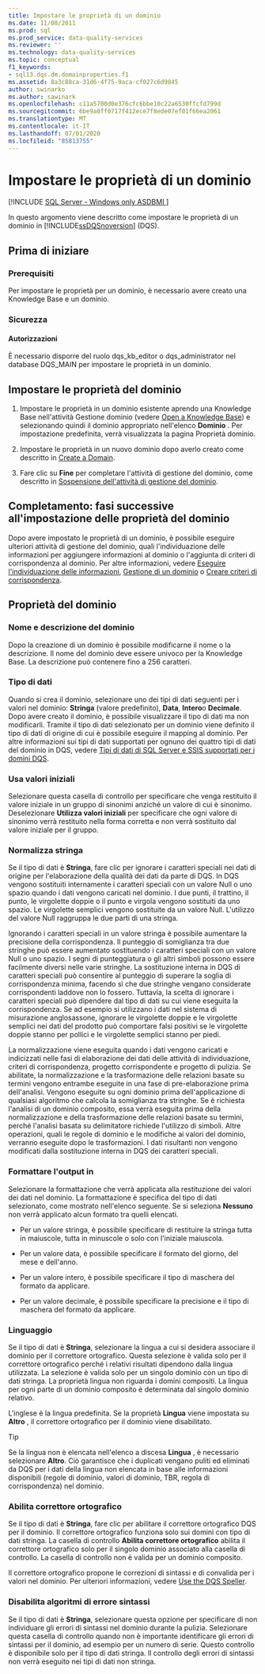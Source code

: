 ```yaml
---
title: Impostare le proprietà di un dominio
ms.date: 11/08/2011
ms.prod: sql
ms.prod_service: data-quality-services
ms.reviewer: ''
ms.technology: data-quality-services
ms.topic: conceptual
f1_keywords:
- sql13.dqs.dm.domainproperties.f1
ms.assetid: 8a3c88ca-31d6-4f75-9aca-cf027c6d9845
author: swinarko
ms.author: sawinark
ms.openlocfilehash: c11a5700d0e376cfc6bbe10c22a6530ffcfd799d
ms.sourcegitcommit: 6be9a0ff0717f412ece7f8ede07ef01f66ea2061
ms.translationtype: MT
ms.contentlocale: it-IT
ms.lasthandoff: 07/01/2020
ms.locfileid: "85813755"
---
```

# <a name="set-domain-properties"></a>Impostare le proprietà di un dominio

[!INCLUDE [SQL Server - Windows only ASDBMI  ](../includes/applies-to-version/sql-windows-only-asdbmi.md)]

  In questo argomento viene descritto come impostare le proprietà di un dominio in [!INCLUDE[ssDQSnoversion](../includes/ssdqsnoversion-md.md)] (DQS).  
  
##  <a name="before-you-begin"></a><a name="BeforeYouBegin"></a> Prima di iniziare  
  
###  <a name="prerequisites"></a><a name="Prerequisites"></a> Prerequisiti  
 Per impostare le proprietà per un dominio, è necessario avere creato una Knowledge Base e un dominio.  
  
###  <a name="security"></a><a name="Security"></a> Sicurezza  
  
####  <a name="permissions"></a><a name="Permissions"></a> Autorizzazioni  
 È necessario disporre del ruolo dqs_kb_editor o dqs_administrator nel database DQS_MAIN per impostare le proprietà in un dominio.  
  
##  <a name="set-domain-properties"></a><a name="Set"></a>Impostare le proprietà del dominio  
  
1.  Impostare le proprietà in un dominio esistente aprendo una Knowledge Base nell'attività Gestione dominio (vedere [Open a Knowledge Base](../data-quality-services/open-a-knowledge-base.md)) e selezionando quindi il dominio appropriato nell'elenco **Dominio** . Per impostazione predefinita, verrà visualizzata la pagina Proprietà dominio.  
  
2.  Impostare le proprietà in un nuovo dominio dopo averlo creato come descritto in [Create a Domain](../data-quality-services/create-a-domain.md).  
  
3.  Fare clic su **Fine** per completare l'attività di gestione del dominio, come descritto in [Sospensione dell'attività di gestione del dominio](https://msdn.microsoft.com/library/ab6505ad-3090-453b-bb01-58435e7fa7c0).  
  
##  <a name="follow-up-after-setting-domain-properties"></a><a name="FollowUp"></a>Completamento: fasi successive all'impostazione delle proprietà del dominio  
 Dopo avere impostato le proprietà di un dominio, è possibile eseguire ulteriori attività di gestione del dominio, quali l'individuazione delle informazioni per aggiungere informazioni al dominio o l'aggiunta di criteri di corrispondenza al dominio. Per altre informazioni, vedere [Eseguire l'individuazione delle informazioni](../data-quality-services/perform-knowledge-discovery.md), [Gestione di un dominio](../data-quality-services/managing-a-domain.md) o [Creare criteri di corrispondenza](../data-quality-services/create-a-matching-policy.md).  
  
##  <a name="domain-properties"></a><a name="Properties"></a>Proprietà del dominio  
  
###  <a name="domain-name-and-description"></a><a name="Name"></a>Nome e descrizione del dominio  
 Dopo la creazione di un dominio è possibile modificarne il nome o la descrizione. Il nome del dominio deve essere univoco per la Knowledge Base. La descrizione può contenere fino a 256 caratteri.  
  
###  <a name="data-type"></a>Tipo di dati <a name="Type"></a>  
 Quando si crea il dominio, selezionare uno dei tipi di dati seguenti per i valori nel dominio: **Stringa** (valore predefinito), **Data**, **Intero**o **Decimale**. Dopo avere creato il dominio, è possibile visualizzare il tipo di dati ma non modificarli. Tramite il tipo di dati selezionato per un dominio viene definito il tipo di dati di origine di cui è possibile eseguire il mapping al dominio. Per altre informazioni sui tipi di dati supportati per ognuno dei quattro tipi di dati del dominio in DQS, vedere [Tipi di dati di SQL Server e SSIS supportati per i domini DQS](../data-quality-services/supported-sql-server-and-ssis-data-types-for-dqs-domains.md).  
  
###  <a name="use-leading-values"></a><a name="Leading"></a>Usa valori iniziali  
 Selezionare questa casella di controllo per specificare che venga restituito il valore iniziale in un gruppo di sinonimi anziché un valore di cui è sinonimo. Deselezionare **Utilizza valori iniziali** per specificare che ogni valore di sinonimo verrà restituito nella forma corretta e non verrà sostituito dal valore iniziale per il gruppo.  
  
###  <a name="normalize-string"></a><a name="Normalize"></a>Normalizza stringa  
 Se il tipo di dati è **Stringa**, fare clic per ignorare i caratteri speciali nei dati di origine per l'elaborazione della qualità dei dati da parte di DQS. In DQS vengono sostituiti internamente i caratteri speciali con un valore Null o uno spazio quando i dati vengono caricati nel dominio. I due punti, il trattino, il punto, le virgolette doppie o il punto e virgola vengono sostituiti da uno spazio. Le virgolette semplici vengono sostituite da un valore Null. L'utilizzo del valore Null raggruppa le due parti di una stringa.  
  
 Ignorando i caratteri speciali in un valore stringa è possibile aumentare la precisione della corrispondenza. Il punteggio di somiglianza tra due stringhe può essere aumentato sostituendo i caratteri speciali con un valore Null o uno spazio. I segni di punteggiatura o gli altri simboli possono essere facilmente diversi nelle varie stringhe. La sostituzione interna in DQS di caratteri speciali può consentire al punteggio di superare la soglia di corrispondenza minima, facendo sì che due stringhe vengano considerate corrispondenti laddove non lo fossero. Tuttavia, la scelta di ignorare i caratteri speciali può dipendere dal tipo di dati su cui viene eseguita la corrispondenza. Se ad esempio si utilizzano i dati nel sistema di misurazione anglosassone, ignorare le virgolette doppie e le virgolette semplici nei dati del prodotto può comportare falsi positivi se le virgolette doppie stanno per pollici e le virgolette semplici stanno per piedi.  
  
 La normalizzazione viene eseguita quando i dati vengono caricati e indicizzati nelle fasi di elaborazione dei dati delle attività di individuazione, criteri di corrispondenza, progetto corrispondente e progetto di pulizia. Se abilitate, la normalizzazione e la trasformazione delle relazioni basate su termini vengono entrambe eseguite in una fase di pre-elaborazione prima dell'analisi. Vengono eseguite su ogni dominio prima dell'applicazione di qualsiasi algoritmo che calcola la somiglianza tra stringhe. Se è richiesta l'analisi di un dominio composito, essa verrà eseguita prima della normalizzazione e della trasformazione delle relazioni basate su termini, perché l'analisi basata su delimitatore richiede l'utilizzo di simboli. Altre operazioni, quali le regole di dominio e le modifiche ai valori del dominio, verranno eseguite dopo le trasformazioni. I dati risultanti non vengono modificati dalla sostituzione interna in DQS dei caratteri speciali.  
  
###  <a name="format-output-to"></a><a name="Format"></a>Formattare l'output in  
 Selezionare la formattazione che verrà applicata alla restituzione dei valori dei dati nel dominio. La formattazione è specifica del tipo di dati selezionato, come mostrato nell'elenco seguente. Se si seleziona **Nessuno** non verrà applicato alcun formato tra quelli elencati.  
  
-   Per un valore stringa, è possibile specificare di restituire la stringa tutta in maiuscole, tutta in minuscole o solo con l'iniziale maiuscola.  
  
-   Per un valore data, è possibile specificare il formato del giorno, del mese e dell'anno.  
  
-   Per un valore intero, è possibile specificare il tipo di maschera del formato da applicare.  
  
-   Per un valore decimale, è possibile specificare la precisione e il tipo di maschera del formato da applicare.  
  
###  <a name="language"></a><a name="Language"></a>Linguaggio  
 Se il tipo di dati è **Stringa**, selezionare la lingua a cui si desidera associare il dominio per il correttore ortografico. Questa selezione è valida solo per il correttore ortografico perché i relativi risultati dipendono dalla lingua utilizzata. La selezione è valida solo per un singolo dominio con un tipo di dati stringa. La proprietà lingua non riguarda i domini compositi. La lingua per ogni parte di un dominio composito è determinata dal singolo dominio relativo.  
  
 L'inglese è la lingua predefinita. Se la proprietà **Lingua** viene impostata su **Altro** , il correttore ortografico per il dominio viene disabilitato.  
  
> [!TIP]  
>  Se la lingua non è elencata nell'elenco a discesa **Lingua** , è necessario selezionare **Altro**. Ciò garantisce che i duplicati vengano puliti ed eliminati da DQS per i dati della lingua non elencata in base alle informazioni disponibili (regole di dominio, valori di dominio, TBR, regola di corrispondenza) nel dominio.  
  
###  <a name="enable-speller"></a><a name="Speller"></a>Abilita correttore ortografico  
 Se il tipo di dati è **Stringa**, fare clic per abilitare il correttore ortografico DQS per il dominio. Il correttore ortografico funziona solo sui domini con tipo di dati stringa. La casella di controllo **Abilita correttore ortografico** abilita il correttore ortografico solo per il singolo dominio associato alla casella di controllo. La casella di controllo non è valida per un dominio composito.  
  
 Il correttore ortografico propone le correzioni di sintassi e di convalida per i valori nel dominio. Per ulteriori informazioni, vedere [Use the DQS Speller](../data-quality-services/use-the-dqs-speller.md).  
  
###  <a name="disable-syntax-error-algorithms"></a><a name="Syntax"></a>Disabilita algoritmi di errore sintassi  
 Se il tipo di dati è **Stringa**, selezionare questa opzione per specificare di non individuare gli errori di sintassi nel dominio durante la pulizia. Selezionare questa casella di controllo quando non è importante identificare gli errori di sintassi per il dominio, ad esempio per un numero di serie. Questo controllo è disponibile solo per il tipo di dati stringa. Il controllo degli errori di sintassi non verrà eseguito nei tipi di dati non stringa.  
  
  
